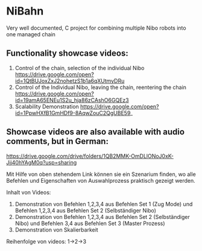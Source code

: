 # NiBahn
Very well documented, C project for combining multiple Nibo robots into one managed chain

## Functionality showcase videos:

1. Control of the chain, selection of the individual Nibo https://drive.google.com/open?id=1QtBUJoxZxJ2nohetzS1b1a6qXUtmyDRu
2. Control of the Individual Nibo, leaving the chain, reentering the chain https://drive.google.com/open?id=19amA65ENEu1S2u_hja86zCAshO6GQEz3
3. Scalability Demonstration https://drive.google.com/open?id=1PpwHXfB1GmHDf9-8AqwZouC2QgUBE59_

## Showcase videos are also available with audio comments, but in German:
 
https://drive.google.com/drive/folders/1QB2MMK-OmDLlONoJ0xK-Jjj40hYAgM0q?usp=sharing

Mit Hilfe von oben stehendem Link können sie ein Szenarium finden, wo alle Befehlen und Eigenschaften von Auswahlprozess praktisch gezeigt werden.

Inhalt von Videos:
1. Demonstration von Befehlen 1,2,3,4 aus Befehlen Set 1 (Zug Mode) und Befehlen 1,2,3,4 aus Befehlen Set 2 (Selbständiger Nibo)
2. Demonstration von Befehlen 1,2,3,4 aus Befehlen Set 2 (Selbständiger Nibo) und Befehlen 3,4 aus Befehlen Set 3 (Master Prozess)
3. Demonstration von Skalierbarkeit

Reihenfolge von videos:
1->2->3
